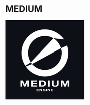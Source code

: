 MEDIUM
====
<img src="https://github.com/elexenon/MEDIUM/blob/main/medium/raw/assets/imgs/MEDIUM_BIG.png" width = 50% height = 50% div align=center />